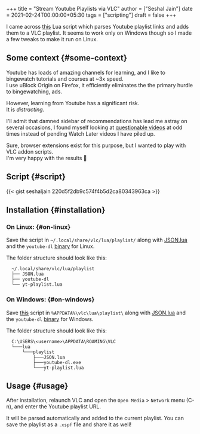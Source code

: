 +++
title = "Stream Youtube Playlists via VLC"
author = ["Seshal Jain"]
date = 2021-02-24T00:00:00+05:30
tags = ["scripting"]
draft = false
+++

I came across
[this](https://gist.github.com/p3g4asus/597050997e01f8fd1fcf473fe6545a4f)
Lua script which parses Youtube playlist links and adds them to a VLC
playlist. It seems to work only on Windows though so I made a few tweaks
to make it run on Linux.

<!--more-->

## Some context {#some-context}

Youtube has loads of amazing channels for learning, and I like to
bingewatch tutorials and courses at ~3x speed.<br />
I use uBlock Origin on Firefox, it efficiently eliminates the the
primary hurdle to bingewatching, ads.

However, learning from Youtube has a significant risk.<br />
It is _distracting_.

I'll admit that damned sidebar of recommendations has lead me astray on
several occasions, I found myself looking at
[questionable videos](https://www.youtube.com/watch?v=dQw4w9WgXcQ) at
odd times instead of pending Watch Later videos I have piled up.

Sure, browser extensions exist for this purpose, but I wanted to play
with VLC addon scripts.<br />
I'm very happy with the results 🤩

## Script {#script}

{{< gist seshaljain 220d5f2db9c574f4b5d2ca80343963ca >}}

## Installation {#installation}

### On Linux: {#on-linux}

Save the script in `~/.local/share/vlc/lua/playlist/` along with
[JSON.lua](http://regex.info/code/JSON.lua) and the `youtube-dl`
[binary](https://youtube-dl.org/latest) for Linux.

The folder structure should look like this:

```text
  ~/.local/share/vlc/lua/playlist
  ├── JSON.lua
  ├── youtube-dl
  └── yt-playlist.lua
```

### On Windows: {#on-windows}

Save
[this](https://gist.github.com/p3g4asus/597050997e01f8fd1fcf473fe6545a4f)
script in `%APPDATA%\vlc\lua\playlist\` along with
[JSON.lua](http://regex.info/code/JSON.lua) and the `youtube-dl`
[binary](https://youtube-dl.org/latest) for Windows.

The folder structure should look like this:

```text
  C:\USERS\<username>\APPDATA\ROAMING\VLC
  └───lua
      └───playlist
          ├───JSON.lua
          ├───youtube-dl.exe
          └───yt-playlist.lua
```

## Usage {#usage}

After installation, relaunch VLC and open the `Open Media` > `Network`
menu (C-n), and enter the Youtube playlist URL.

It will be parsed automatically and added to the current playlist. You
can save the playlist as a `.xspf` file and share it as well!
